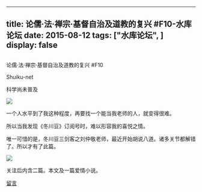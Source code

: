 
---
title:  论儒·法·禅宗·基督自治及道教的复兴 #F10-水库论坛
date: 2015-08-12
tags: ["水库论坛", ]
display: false
---


## 



论儒·法·禅宗·基督自治及道教的复兴 #F10




Shuiku-net




科学尚未普及


<img data-s="300,640" data-type="jpeg" src="http://mmbiz.qpic.cn/mmbiz/Ok4hZ0tV6r4aqJfMWvJlE7F37vGeWcB5wkqOZ5ic8fXZocl1W4hkBZqic1AA4czrLmicFThd9cibxWw4ibR4DSNRUAA/0?wx_fmt=jpeg" data-ratio="0.5" data-w=""/>

一个人水平到了我这种程度，再要找一个能当我老师的人，就变得很难。

所以当我发现《冬川豆》订阅号时，难以形容我的喜悦之情。

唯一可惜的是，冬川豆三剑客之刘仲敬老师，最近开始胡说八道。诸多关节都解错了。所以才有了此篇。







<img data-s="300,640" data-type="jpeg" src="http://mmbiz.qpic.cn/mmbiz/Ok4hZ0tV6r63oZn5xrR2jJkXhtvMxmQHUd2rSpvXr5LhrvAwEMIeCyd9ACLMPObFB0Njy2s2gnp8zegIPx86sg/0?wx_fmt=jpeg" data-ratio="1" data-w=""/>

关注后内含二篇。本文及一篇爱情小说。









[留言](javascript:;)


